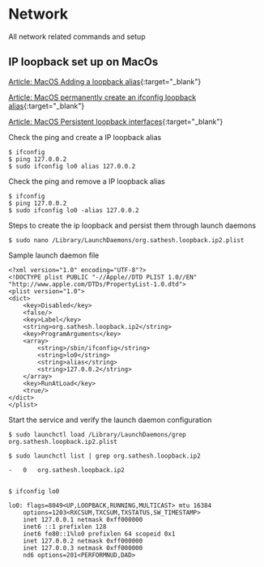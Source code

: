 # Network

All network related commands and setup


## IP loopback set up on MacOs

[Article: MacOS Adding a loopback alias](https://aaron.blog/2011/02/04/mac-os-x-adding-a-loopback-alias){:target="_blank"}

[Article: MacOS permanently create an ifconfig loopback alias](https://medium.com/@david.limkys/permanently-create-an-ifconfig-loopback-alias-macos-b7c93a8b0db){:target="_blank"}

[Article: MacOS Persistent loopback interfaces](https://blog.felipe-alfaro.com/2017/03/22/persistent-loopback-interfaces-in-mac-os-x){:target="_blank"}


Check the ping and create a IP loopback alias

	$ ifconfig
	$ ping 127.0.0.2
	$ sudo ifconfig lo0 alias 127.0.0.2

Check the ping and remove a IP loopback alias

	$ ifconfig
	$ ping 127.0.0.2	
	$ sudo ifconfig lo0 -alias 127.0.0.2

Steps to create the ip loopback and persist them through launch daemons

	$ sudo nano /Library/LaunchDaemons/org.sathesh.loopback.ip2.plist

Sample launch daemon file

	<?xml version="1.0" encoding="UTF-8"?>
	<!DOCTYPE plist PUBLIC "-//Apple//DTD PLIST 1.0//EN" "http://www.apple.com/DTDs/PropertyList-1.0.dtd">
	<plist version="1.0">
	<dict>
		<key>Disabled</key>
		<false/>
		<key>Label</key>
		<string>org.sathesh.loopback.ip2</string>
		<key>ProgramArguments</key>
		<array>
			<string>/sbin/ifconfig</string>
			<string>lo0</string>
			<string>alias</string>
			<string>127.0.0.2</string>
		</array>
		<key>RunAtLoad</key>
		<true/>
	</dict>
	</plist>

Start the service and verify the launch daemon configuration

	$ sudo launchctl load /Library/LaunchDaemons/grep org.sathesh.loopback.ip2.plist

	$ sudo launchctl list | grep org.sathesh.loopback.ip2
	
	-	0	org.sathesh.loopback.ip2
	
	
	$ ifconfig lo0
	
	lo0: flags=8049<UP,LOOPBACK,RUNNING,MULTICAST> mtu 16384
		options=1203<RXCSUM,TXCSUM,TXSTATUS,SW_TIMESTAMP>
		inet 127.0.0.1 netmask 0xff000000 
		inet6 ::1 prefixlen 128 
		inet6 fe80::1%lo0 prefixlen 64 scopeid 0x1 
		inet 127.0.0.2 netmask 0xff000000 
		inet 127.0.0.3 netmask 0xff000000 
		nd6 options=201<PERFORMNUD,DAD>




